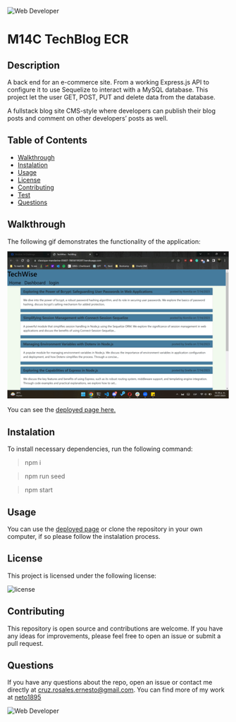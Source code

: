 


![Web Developer](https://img.shields.io/badge/bootcamp-Web%20Developer-red)
# M14C TechBlog ECR


## Description

A back end for an e-commerce site. From a working Express.js API to configure it to use Sequelize to interact with a MySQL database.
This project let the user GET, POST, PUT and delete data from the database. 

A fullstack blog site CMS-style where developers can publish their blog posts and comment on other developers’ posts as well.

## Table of Contents
- [ Walkthrough ](#walkthrough)
- [ Instalation ](#instalation)
- [ Usage ](#usage)
- [ License](#license)
- [ Contributing](#Contributing)
- [ Test ](#test)
- [ Questions ](#questions)

<a name="walkthrough"></a>

## Walkthrough

The following gif demonstrates the functionality of the application: 

![Mockupgif](./public/images/deployed.gif)

You can see the [deployed page here.](https://classique-mandarine-05607-7805819f20f7.herokuapp.com/)

<a name="instalation"></a>

## Instalation

To install necessary dependencies, run the following command:

> npm i

> npm run seed

>npm start

<a name="usage"></a>

## Usage


You can use the [deployed page](https://classique-mandarine-05607-7805819f20f7.herokuapp.com/) or clone the repository in your own computer, if so please follow the instalation process. 


<a name="license"></a>
  
## License
    
This project is licensed under the following license:

![license](https://img.shields.io/badge/-MIT-inactive)

<a name="Contributing"></a>

## Contributing

This repository is open source and contributions are welcome. If you have any ideas for improvements, please feel free to open an issue or submit a pull request.


<a name="questions"></a>

## Questions

If you have any questions about the repo, open an issue or contact me directly at [cruz.rosales.ernesto@gmail.com](mailto:cruz.rosales.ernesto@gmail.com). You can find more of my work at [neto1895](https://github.com/neto1895)

![Web Developer](https://img.shields.io/badge/bootcamp-Web%20Developer-red)